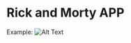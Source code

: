 # Rick and Morty APP 

Example:
![Alt Text](https://media.giphy.com/media/RLTZD6kfkMUyeiA2g1/giphy.gif)

